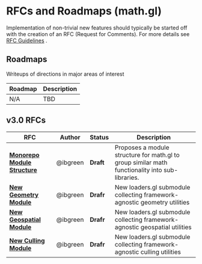 # RFCs and Roadmaps (math.gl)

Implementation of non-trivial new features should typically be started off with the creation of an RFC (Request for Comments). For more details see [RFC Guidelines](../RFC-GUIDELINES.md) .

## Roadmaps

Writeups of directions in major areas of interest

| Roadmap | Description |
| ------- | ----------- |
| N/A     | TBD         |

## v3.0 RFCs


| RFC                                                             | Author   | Status          | Description                                                                                                                          |
| --------------------------------------------------------------- | -------- | --------------- | ------------------------------------------------------------------------------------------------------------------------------------ |
| [**Monorepo Module Structure**](./monorepo-rfc.md) | @ibgreen | **Draft**       | Proposes a module structure for math.gl to group similar math functionality into sub-libraries.                                              |
| [**New Geometry Module**](./geometry-module-rfc.md)             | @ibgreen | **Drafr** | New loaders.gl submodule collecting framework-agnostic geometry utilities |
| [**New Geospatial Module**](./geometry-module-rfc.md)             | @ibgreen | **Drafr** | New loaders.gl submodule collecting framework-agnostic geospatial utilities |
| [**New Culling Module**](./geometry-module-rfc.md)             | @ibgreen | **Drafr** | New loaders.gl submodule collecting framework-agnostic culling utilities |
